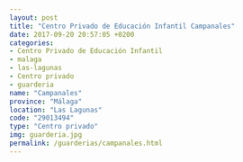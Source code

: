 ```yaml
---
layout: post
title: "Centro Privado de Educación Infantil Campanales"
date: 2017-09-20 20:57:05 +0200
categories:
- Centro Privado de Educación Infantil
- malaga
- las-lagunas
- Centro privado
- guarderia
name: "Campanales"
province: "Málaga"
location: "Las Lagunas"
code: "29013494"
type: "Centro privado"
img: guarderia.jpg
permalink: /guarderias/campanales.html
---
```

